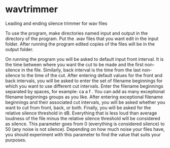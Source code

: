 # wavtrimmer
Leading and ending silence trimmer for wav files

To use the program, make directories named input and output in the directory of the program. 
Put the .wav files that you want edit in the input folder. After running the program edited 
copies of the files will be in the output folder. 

On running the program you will be asked to default input front interval. It is the time 
between where you want the cut to be made and the first non-silence in the file. Similarly, 
back interval is the time from the last non-silence to the time of the cut. After entering
default values for the front and back intervals, you will be asked to enter the set of 
filename beginnings for which you want to use different cut intervals. Enter the filename
beginnings separated by spaces, for example: ca a f <enter>. You can add as many exceptional 
filename beginnings groups as you like. After entering exceptional filename beginnings and 
their associated cut intervals, you will be asked whether you want to cut from front, back, 
or both. Finally, you will be asked for the relative silence threshold in dB. Everything 
that is less loud than average loudness of the file minus the relative silence threshold
will be considered as silence. This parameter goes from 0 (everything is considered silence) 
to 50 (any noise is not silence). Depending on how much noise your files have, you should 
experiment with this parameter to find the value that suits your purposes.
